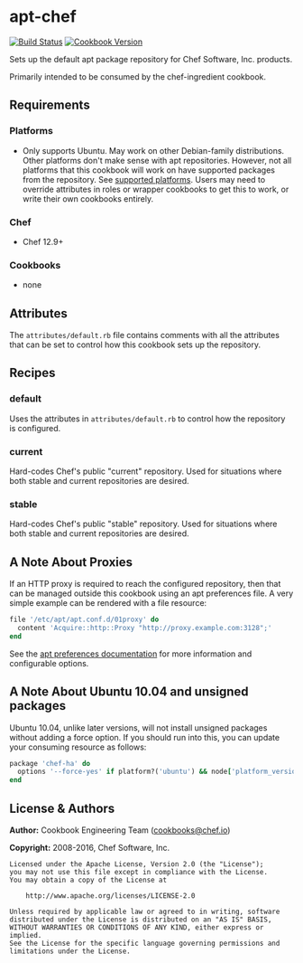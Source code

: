 # apt-chef

[![Build Status](https://travis-ci.org/chef-cookbooks/apt-chef.svg?branch=master)](https://travis-ci.org/chef-cookbooks/apt-chef) [![Cookbook Version](https://img.shields.io/cookbook/v/apt-chef.svg)](https://supermarket.chef.io/cookbooks/apt-chef)

Sets up the default apt package repository for Chef Software, Inc. products.

Primarily intended to be consumed by the chef-ingredient cookbook.

## Requirements

### Platforms

- Only supports Ubuntu. May work on other Debian-family distributions. Other platforms don't make sense with apt repositories. However, not all platforms that this cookbook will work on have supported packages from the repository. See [supported platforms](https://docs.chef.io/supported_platforms.html). Users may need to override attributes in roles or wrapper cookbooks to get this to work, or write their own cookbooks entirely.

### Chef

- Chef 12.9+

### Cookbooks

- none

## Attributes

The `attributes/default.rb` file contains comments with all the attributes that can be set to control how this cookbook sets up the repository.

## Recipes

### default

Uses the attributes in `attributes/default.rb` to control how the repository is configured.

### current

Hard-codes Chef's public "current" repository. Used for situations where both stable and current repositories are desired.

### stable

Hard-codes Chef's public "stable" repository. Used for situations where both stable and current repositories are desired.

## A Note About Proxies

If an HTTP proxy is required to reach the configured repository, then that can be managed outside this cookbook using an apt preferences file. A very simple example can be rendered with a file resource:

```ruby
file '/etc/apt/apt.conf.d/01proxy' do
  content 'Acquire::http::Proxy "http://proxy.example.com:3128";'
end
```

See the [apt preferences documentation](https://wiki.debian.org/AptConf) for more information and configurable options.

## A Note About Ubuntu 10.04 and unsigned packages

Ubuntu 10.04, unlike later versions, will not install unsigned packages without adding a force option. If you should run into this, you can update your consuming resource as follows:

```ruby
package 'chef-ha' do
  options '--force-yes' if platform?('ubuntu') && node['platform_version'] == '10.04'
end
```

## License & Authors

**Author:** Cookbook Engineering Team ([cookbooks@chef.io](mailto:cookbooks@chef.io))

**Copyright:** 2008-2016, Chef Software, Inc.

```
Licensed under the Apache License, Version 2.0 (the "License");
you may not use this file except in compliance with the License.
You may obtain a copy of the License at

    http://www.apache.org/licenses/LICENSE-2.0

Unless required by applicable law or agreed to in writing, software
distributed under the License is distributed on an "AS IS" BASIS,
WITHOUT WARRANTIES OR CONDITIONS OF ANY KIND, either express or implied.
See the License for the specific language governing permissions and
limitations under the License.
```
